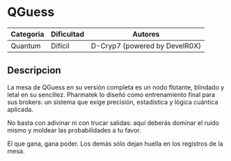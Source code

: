 # QGuess
| Categoria | Dificultad  | Autores   |
| ---       | ---         | ---     |
| Quantum    | Difícil       | D-Cryp7 (powered by DevelR0X) |

## Descripcion
La mesa de QGuess en su versión completa es un nodo flotante, blindado y letal en su sencillez.
Pharmatek lo diseñó como entrenamiento final para sus brokers: un sistema que exige precisión, estadística y lógica cuántica aplicada.

No basta con adivinar ni con trucar salidas: aquí deberás dominar el ruido mismo y moldear las probabilidades a tu favor.

El que gana, gana poder.
Los demás sólo dejan huella en los registros de la mesa.